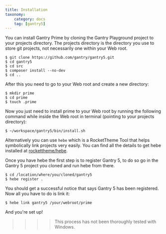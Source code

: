 ```yaml
---
title: Installation
taxonomy:
    category: docs
    tag: [gantry5]
---
```


You can install Gantry Prime by cloning the Gantry Playground project to your projects directory. The projects directory is the directory you use to store git projects, not necessarily one within your Web root.

    $ git clone https://github.com/gantry/gantry5.git
    $ cd gantry5
    $ cd src
    $ composer install --no-dev
    $ cd ..

After this you need to go to your Web root and create a new directory:

    $ mkdir prime
    $ cd prime
    $ touch .prime

Now you just need to install prime to your Web root by running the following command while inside the Web root in terminal (pointing to your projects directory):

    $ ~/workspace/gantry5/bin/install.sh

Alternatively you can use `hebe` which is a RocketTheme Tool that helps symbolically link projects very easily. You can find all the details to get hebe installed at [rockettheme/hebe](https://github.com/rockettheme/hebe).

Once you have hebe the first step is to register Gantry 5, to do so go in the Gantry 5 project you cloned and run hebe from there.

    $ cd /location/where/you/cloned/gantry5
    $ hebe register .

You should get a successful notice that says Gantry 5 has been registered. Now all you have to do is link it:

    $ hebe link gantry5 /your/webroot/prime

And you're set up!

>>>> This process has not been thoroughly tested with Windows.
